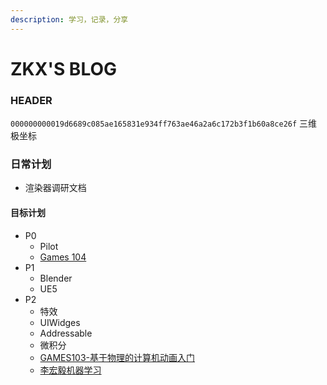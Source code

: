 ```yaml
---
description: 学习，记录，分享
---
```

# ZKX'S BLOG

### HEADER

`000000000019d6689c085ae165831e934ff763ae46a2a6c172b3f1b60a8ce26f`
三维极坐标

### 日常计划

- 渲染器调研文档

#### 目标计划

- P0
  - Pilot
  - [Games 104](https://www.bilibili.com/video/BV12Z4y1B7th)
- P1
  - Blender
  - UE5
- P2
  - 特效
  - UIWidges
  - Addressable
  - 微积分
  - [GAMES103-基于物理的计算机动画入门](https://www.bilibili.com/video/BV12Q4y1S73g)
  - [李宏毅机器学习](https://www.bilibili.com/video/BV1JE411g7XF)
